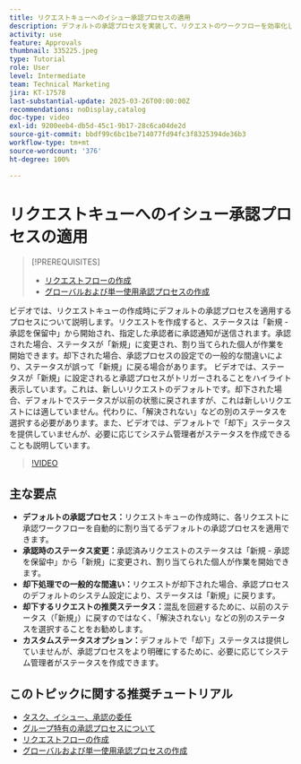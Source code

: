 ```yaml
---
title: リクエストキューへのイシュー承認プロセスの適用
description: デフォルトの承認プロセスを実装して、リクエストのワークフローを効率化します。これにより、承認済みリクエストのステータスが適切に「新規」に変更されます。「解決されない」に対するステータスの変更を選択して、却下されたリクエストの混乱に対処します。
activity: use
feature: Approvals
thumbnail: 335225.jpeg
type: Tutorial
role: User
level: Intermediate
team: Technical Marketing
jira: KT-17578
last-substantial-update: 2025-03-26T00:00:00Z
recommendations: noDisplay,catalog
doc-type: video
exl-id: 9200eeb4-db5d-45c1-9b17-28c6ca04de2d
source-git-commit: bbdf99c6bc1be714077fd94fc3f8325394de36b3
workflow-type: tm+mt
source-wordcount: '376'
ht-degree: 100%

---
```


# リクエストキューへのイシュー承認プロセスの適用

>[!PREREQUISITES]
>
>* [リクエストフローの作成](https://experienceleague.adobe.com/ja/docs/workfront-learn/tutorials-workfront/manage-work/request-queues/create-a-request-flow)
>* [グローバルおよび単一使用承認プロセスの作成](https://experienceleague.adobe.com/ja/docs/workfront-learn/tutorials-workfront/manage-work/approval-processes-and-milestone-paths/create-a-single-use-approval-process)


ビデオでは、リクエストキューの作成時にデフォルトの承認プロセスを適用するプロセスについて説明します。リクエストを作成すると、ステータスは「新規 - 承認を保留中」から開始され、指定した承認者に承認通知が送信されます。承認された場合、ステータスが「新規」に変更され、割り当てられた個人が作業を開始できます。却下された場合、承認プロセスの設定での一般的な間違いにより、ステータスが誤って「新規」に戻る場合があります。
ビデオでは、ステータスが「新規」に設定されると承認プロセスがトリガーされることをハイライト表示しています。これは、新しいリクエストのデフォルトです。却下された場合、デフォルトでステータスが以前の状態に戻されますが、これは新しいリクエストには適していません。代わりに、「解決されない」などの別のステータスを選択する必要があります。また、ビデオでは、デフォルトで「却下」ステータスを提供していませんが、必要に応じてシステム管理者がステータスを作成できることも説明しています。

>[!VIDEO](https://video.tv.adobe.com/v/3455025/?quality=12&learn=on&enablevpops=1&captions=jpn)

## 主な要点

* **デフォルトの承認プロセス：**&#x200B;リクエストキューの作成時に、各リクエストに承認ワークフローを自動的に割り当てるデフォルトの承認プロセスを適用できます。
* **承認時のステータス変更：**&#x200B;承認済みリクエストのステータスは「新規 - 承認を保留中」から「新規」に変更され、割り当てられた個人が作業を開始できます。
* **却下処理での一般的な間違い：**&#x200B;リクエストが却下された場合、承認プロセスのデフォルトのシステム設定により、ステータスは「新規」に戻ります。
* **却下するリクエストの推奨ステータス：**&#x200B;混乱を回避するために、以前のステータス（「新規」）に戻すのではなく、「解決されない」などの別のステータスを選択することをお勧めします。
* **カスタムステータスオプション：**&#x200B;デフォルトで「却下」ステータスは提供していませんが、承認プロセスをより明確にするために、必要に応じてシステム管理者がステータスを作成できます。


## このトピックに関する推奨チュートリアル

* [タスク、イシュー、承認の委任](/help/manage-work/approval-processes-and-milestone-paths/delegate-approvals.md)
* [グループ特有の承認プロセスについて](/help/administration-and-setup/approval-processes-and-milestone-paths/group-specific-approval-processes.md)
* [リクエストフローの作成](/help/manage-work/request-queues/create-a-request-flow.md)
* [グローバルおよび単一使用承認プロセスの作成](https://experienceleague.adobe.com/ja/docs/workfront-learn/tutorials-workfront/manage-work/approval-processes-and-milestone-paths/create-a-single-use-approval-process)
